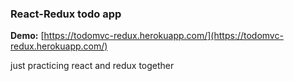 ### React-Redux todo app

**Demo:** [https://todomvc-redux.herokuapp.com/](https://todomvc-redux.herokuapp.com/) 

 just practicing react and redux together
